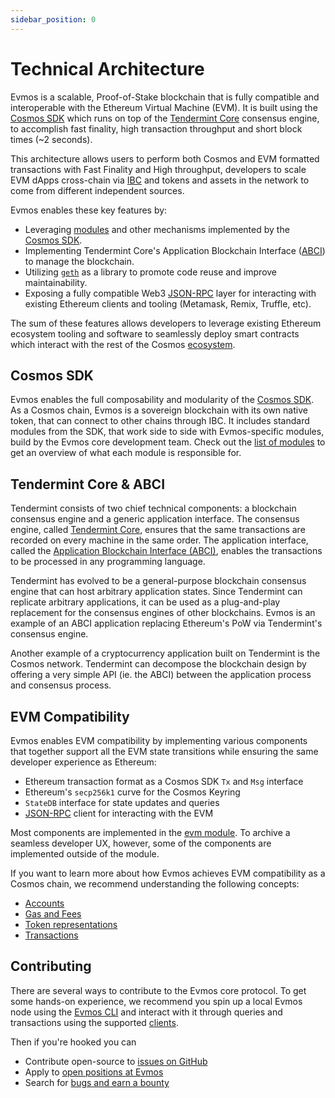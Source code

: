 ```yaml
---
sidebar_position: 0
---
```


# Technical Architecture

Evmos is a scalable, Proof-of-Stake blockchain that is fully compatible and
interoperable with the Ethereum Virtual Machine (EVM). It is built using the [Cosmos SDK](https://github.com/cosmos/cosmos-sdk/)
which runs on top of the [Tendermint Core](https://github.com/tendermint/tendermint) consensus engine,
to accomplish fast finality, high transaction throughput and short block times (~2 seconds).

This architecture allows users to perform both Cosmos and EVM formatted transactions with Fast Finality and High throughput,
developers to scale EVM dApps cross-chain via [IBC](https://cosmos.network/ibc)
and tokens and assets in the network to come from different independent sources.

Evmos enables these key features by:

* Leveraging [modules](https://docs.cosmos.network/main/building-modules/intro.html) and other mechanisms implemented by the [Cosmos SDK](https://docs.cosmos.network/).
* Implementing Tendermint Core's Application Blockchain Interface ([ABCI](https://docs.tendermint.com/master/spec/abci/)) to manage the blockchain.
* Utilizing [`geth`](https://github.com/ethereum/go-ethereum) as a library to promote code reuse and improve maintainability.
* Exposing a fully compatible Web3 [JSON-RPC](./apis/ethereum-JSON-RPC/JSON-RPC) layer for interacting with existing Ethereum clients and tooling (Metamask, Remix, Truffle, etc).

The sum of these features allows developers to leverage existing Ethereum ecosystem tooling and
software to seamlessly deploy smart contracts which interact with the rest of the Cosmos
[ecosystem](https://cosmos.network/ecosystem).

<!-- TODO ## High level Systems Design (Add visuilization) -->

## Cosmos SDK

Evmos enables the full composability and modularity of the [Cosmos SDK](https://docs.cosmos.network/).
As a Cosmos chain, Evmos is a sovereign blockchain with its own native token,
that can connect to other chains through IBC. It includes standard modules from the SDK,
that work side to side with Evmos-specific modules, build by the Evmos core development team.
Check out the [list of modules](modules/index.md) to get an overview of what each module is responsible for.

## Tendermint Core & ABCI

Tendermint consists of two chief technical components: a blockchain consensus
engine and a generic application interface. The consensus engine, called
[Tendermint Core](https://docs.tendermint.com/), ensures that the same
transactions are recorded on every machine in the same order. The application
interface, called the [Application Blockchain Interface (ABCI)](https://docs.tendermint.com/master/spec/abci/),
enables the transactions to be processed in any programming language.

Tendermint has evolved to be a general-purpose blockchain consensus engine that
can host arbitrary application states. Since Tendermint can replicate arbitrary
applications, it can be used as a plug-and-play replacement for the consensus
engines of other blockchains. Evmos is an example of an ABCI application
replacing Ethereum's PoW via Tendermint's consensus engine.

Another example of a cryptocurrency application built on Tendermint is the Cosmos
network. Tendermint can decompose the blockchain design by offering a very
simple API (ie. the ABCI) between the application process and consensus process.

## EVM Compatibility

Evmos enables EVM compatibility by implementing various components
that together support all the EVM state transitions
while ensuring the same developer experience as Ethereum:

- Ethereum transaction format as a Cosmos SDK `Tx` and `Msg` interface
- Ethereum's `secp256k1` curve for the Cosmos Keyring
- `StateDB` interface for state updates and queries
- [JSON-RPC](../develop/api/ethereum-json-rpc) client for interacting with the EVM

Most components are implemented in the [evm module](./modules/evm/index.md).
To archive a seamless developer UX, however, some of the components are implemented
outside of the module.

If you want to learn more about how Evmos achieves EVM compatibility as a Cosmos chain,
we recommend understanding the following concepts:

* [Accounts](./concepts/accounts.md)
* [Gas and Fees](./concepts/gas-and-fees.md)
* [Token representations](./concepts/tokens.md)
* [Transactions](./concepts/transactions.md)

## Contributing

There are several ways to contribute to the Evmos core protocol. To get some hands-on experience,
we recommend you spin up a local Evmos node using the [Evmos CLI](./evmos-cli/index.md)
and interact with it through queries and transactions using the supported [clients](../develop/api#clients).

<!-- TODO add link to academy -->

Then if you're hooked you can

* Contribute open-source to [issues on GitHub](https://github.com/evmos/evmos/issues)
* Apply to [open positions at Evmos](https://boards.eu.greenhouse.io/evmos)
* Search for [bugs and earn a bounty](bugs.md)
